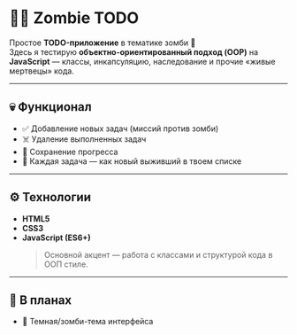# 🧟‍♂️ Zombie TODO

Простое **TODO-приложение** в тематике зомби 🧠  
Здесь я тестирую **объектно-ориентированный подход (OOP)** на **JavaScript** — классы, инкапсуляцию, наследование и прочие «живые мертвецы» кода.

---

## 💀 Функционал
- ✅ Добавление новых задач (миссий против зомби)  
- ☠️ Удаление выполненных задач  
- 🧩 Сохранение прогресса  
- 🧟 Каждая задача — как новый выживший в твоем списке

---

## ⚙️ Технологии
- **HTML5**
- **CSS3**
- **JavaScript (ES6+)**  
  > Основной акцент — работа с классами и структурой кода в ООП стиле.

---

## 🚧 В планах

- 🎨 Темная/зомби-тема интерфейса  

